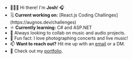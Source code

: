 <ul>
    <li> 👨🏼‍🎤 Hi there! I'm <b>Josh</b>! 🎧</li>
    <li> 🗓 <b>Current working on:</b> [React.js Coding Challinges](https://augnos.dev/challenges)</li>
    <li> ⚛️ <b>Currently learning:</b> C# and ASP.NET</li>
    <li> 🎤 Always looking to collab on music and audio projects.</li>
    <li> 📸 Fun fact: I love photographing concerts and live music!</li>
    <li> 📫 <b>Want to reach out?</b> Hit me up with an <a href="mailto:josh@augnos.com">email</a> or a DM.</li>
    <li> 📄 Check out my <a href="https://augnos.dev">portfolio</a>.</li>
</ul>
